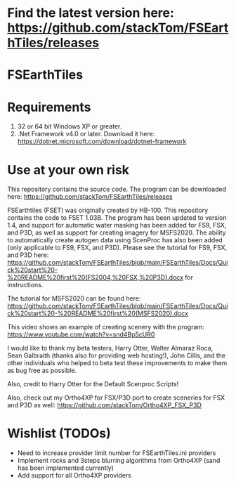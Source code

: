 # Find the latest version here: https://github.com/stackTom/FSEarthTiles/releases

# FSEarthTiles

# Requirements
1) 32 or 64 bit Windows XP or greater.
2) .Net Framework v4.0 or later. Download it here: https://dotnet.microsoft.com/download/dotnet-framework

# Use at your own risk

This repository contains the source code. The program can be downloaded here: https://github.com/stackTom/FSEarthTiles/releases

FSEarthtiles (FSET) was originally created by HB-100. This repository contains the code to FSET 1.03B. The program has been updated to version 1.4, and support for automatic water masking has been added for FS9, FSX, and P3D, as well as support for creating imagery for MSFS2020. The ability to automatically create autogen data using ScenProc has also been added (only applicable to FS9, FSX, and P3D). Please see the tutorial for FS9, FSX, and P3D here: https://github.com/stackTom/FSEarthTiles/blob/main/FSEarthTiles/Docs/Quick%20start%20-%20README%20first%20(FS2004,%20FSX,%20P3D).docx for instructions.

The tutorial for MSFS2020 can be found here: https://github.com/stackTom/FSEarthTiles/blob/main/FSEarthTiles/Docs/Quick%20start%20-%20README%20first%20(MSFS2020).docx

This video shows an example of creating scenery with the program: https://www.youtube.com/watch?v=snd4Bp5cUR0

I would like to thank my beta testers, Harry Otter, Walter Almaraz Roca, Sean Galbraith (thanks also for providing web hosting!), John Cillis, and the other individuals who helped to beta test these improvements to make them as bug free as possible.

Also, credit to Harry Otter for the Default Scenproc Scripts!

Also, check out my Ortho4XP for FSX/P3D port to create sceneries for FSX and P3D as well: https://github.com/stackTom/Ortho4XP_FSX_P3D

# Wishlist (TODOs)
* Need to increase provider limit number for FSEarthTiles.ini providers
* Implement rocks and 3steps blurring algorithms from Ortho4XP (sand has been implemented currently)
* Add support for all Ortho4XP providers
